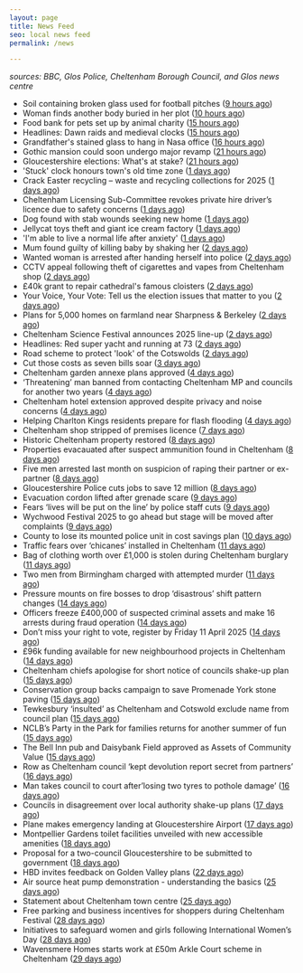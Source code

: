 ```yaml
---
layout: page
title: News Feed
seo: local news feed
permalink: /news

---
```


_sources: BBC, Glos Police, Cheltenham Borough Council, and Glos news centre_

<!-- news_marker starts -->
- Soil containing broken glass used for football pitches ([9 hours ago](https://www.bbc.com/news/articles/cly52n7l3ryo))
- Woman finds another body buried in her plot ([10 hours ago](https://www.bbc.com/news/articles/cq80q7kj3k3o))
- Food bank for pets set up by animal charity ([15 hours ago](https://www.bbc.com/news/articles/c15v338xdqqo))
- Headlines: Dawn raids and medieval clocks ([15 hours ago](https://www.bbc.com/news/articles/c4g9l7dvkzdo))
- Grandfather's stained glass to hang in Nasa office ([16 hours ago](https://www.bbc.com/news/articles/cly5v53e144o))
- Gothic mansion could soon undergo major revamp ([21 hours ago](https://www.bbc.com/news/articles/crldnw9rerzo))
- Gloucestershire elections: What's at stake? ([21 hours ago](https://www.bbc.com/news/articles/c74323j87xqo))
- 'Stuck' clock honours town's old time zone ([1 days ago](https://www.bbc.com/news/articles/cvgqljz57l0o))
- Crack Easter recycling – waste and recycling collections for 2025 ([1 days ago](https://www.cheltenham.gov.uk/news/article/3002/crack_easter_recycling_%E2%80%93_waste_and_recycling_collections_for_2025))
- Cheltenham Licensing Sub-Committee revokes private hire driver’s licence due to safety concerns ([1 days ago](https://www.cheltenham.gov.uk/news/article/3001/cheltenham_licensing_sub-committee_revokes_private_hire_drivers_licence_due_to_safety_concerns))
- Dog found with stab wounds seeking new home ([1 days ago](https://www.bbc.com/news/articles/c1drp3g362zo))
- Jellycat toys theft and giant ice cream factory ([1 days ago](https://www.bbc.com/news/articles/cwy6g3dzn5no))
- 'I'm able to live a normal life after anxiety' ([1 days ago](https://www.bbc.com/news/articles/cq8yjng9vkeo))
- Mum found guilty of killing baby by shaking her ([2 days ago](https://www.bbc.com/news/articles/c5ypx3g2p29o))
- Wanted woman is arrested after handing herself into police ([2 days ago](https://gloucesternewscentre.co.uk/wanted-woman-is-arrested-after-handing-herself-into-police/))
- CCTV appeal following theft of cigarettes and vapes from Cheltenham shop ([2 days ago](https://gloucesternewscentre.co.uk/cctv-appeal-following-theft-of-cigarettes-and-vapes-from-cheltenham-shop/))
- £40k grant to repair cathedral's famous cloisters ([2 days ago](https://www.bbc.com/news/articles/c0kx461kezeo))
- Your Voice, Your Vote: Tell us the election issues that matter to you ([2 days ago](https://www.bbc.com/news/articles/cz440j1x4xno))
- Plans for 5,000 homes on farmland near Sharpness & Berkeley ([2 days ago](https://www.bbc.co.uk/sounds/play/p0l1v3k3))
- Cheltenham Science Festival announces 2025 line-up ([2 days ago](https://www.bbc.com/news/articles/clyq20y0lm1o))
- Headlines: Red super yacht and running at 73 ([2 days ago](https://www.bbc.com/news/articles/ckg5lv8pk0ro))
- Road scheme to protect 'look' of the Cotswolds ([2 days ago](https://www.bbc.com/news/articles/ckg1nmkdp8lo))
- Cut those costs as seven bills soar ([3 days ago](https://www.bbc.co.uk/sounds/play/p0l1mstk))
- Cheltenham garden annexe plans approved ([4 days ago](https://gloucesternewscentre.co.uk/cheltenham-garden-annexe-plans-approved/))
- ‘Threatening’ man banned from contacting Cheltenham MP and councils for another two years ([4 days ago](https://gloucesternewscentre.co.uk/threatening-man-banned-from-contacting-cheltenham-mp-and-councils-for-another-two-years/))
- Cheltenham hotel extension approved despite privacy and noise concerns ([4 days ago](https://gloucesternewscentre.co.uk/cheltenham-hotel-extension-approved-despite-privacy-and-noise-concerns/))
- Helping Charlton Kings residents prepare for flash flooding ([4 days ago](https://www.cheltenham.gov.uk/news/article/3000/helping_charlton_kings_residents_prepare_for_flash_flooding))
- Cheltenham shop stripped of premises licence ([7 days ago](https://gloucesternewscentre.co.uk/cheltenham-shop-stripped-of-premises-licence/))
- Historic Cheltenham property restored ([8 days ago](https://gloucesternewscentre.co.uk/historic-cheltenham-property-restored/))
- Properties evacauated after suspect ammunition found in Cheltenham ([8 days ago](https://gloucesternewscentre.co.uk/propeties-evacauated-after-suspect-ammuintion-found-in-cheltenham/))
- Five men arrested last month on suspicion of raping their partner or ex-partner ([8 days ago](https://gloucesternewscentre.co.uk/five-men-arrested-last-month-on-suspicion-of-raping-their-partner-or-ex-partner/))
- Gloucestershire Police cuts jobs to save 12 million ([8 days ago](https://www.bbc.co.uk/sounds/play/p0l0mzhx))
- Evacuation cordon lifted after grenade scare ([9 days ago](https://gloucesternewscentre.co.uk/evacuation-cordon-lifted-after-grenade-scare/))
- Fears ‘lives will be put on the line’ by police staff cuts ([9 days ago](https://gloucesternewscentre.co.uk/fears-lives-will-be-put-on-the-line-by-police-staff-cuts/))
- Wychwood Festival 2025 to go ahead but stage will be moved after complaints ([9 days ago](https://gloucesternewscentre.co.uk/wychwood-festival-2025-to-go-ahead-but-stage-will-be-moved-after-complaints/))
- County to lose its mounted police unit in cost savings plan ([10 days ago](https://gloucesternewscentre.co.uk/county-to-lose-its-mounted-police-unit-in-cost-savings-plan/))
- Traffic fears over ‘chicanes’ installed in Cheltenham ([11 days ago](https://gloucesternewscentre.co.uk/traffic-fears-over-chicanes-installed-in-cheltenham/))
- Bag of clothing worth over £1,000 is stolen during Cheltenham burglary ([11 days ago](https://gloucesternewscentre.co.uk/bag-of-clothing-worth-over-1000-is-stolen-during-cheltenham-burglary/))
- Two men from Birmingham charged with attempted murder ([11 days ago](https://gloucesternewscentre.co.uk/two-men-from-birmingham-charged-with-attempted-murder/))
- Pressure mounts on fire bosses to drop ‘disastrous’ shift pattern changes ([14 days ago](https://gloucesternewscentre.co.uk/pressure-mounts-on-fire-bosses-to-drop-disastrous-shift-pattern-changes/))
- Officers freeze £400,000 of suspected criminal assets and make 16 arrests during fraud operation ([14 days ago](https://gloucesternewscentre.co.uk/officers-freeze-400000-of-suspected-criminal-assets-and-make-16-arrests-during-fraud-operation/))
- Don’t miss your right to vote, register by Friday 11 April 2025 ([14 days ago](https://www.cheltenham.gov.uk/news/article/2999/dont_miss_your_right_to_vote_register_by_friday_11_april_2025))
- £96k funding available for new neighbourhood projects in Cheltenham ([14 days ago](https://www.cheltenham.gov.uk/news/article/2998/96k_funding_available_for_new_neighbourhood_projects_in_cheltenham))
- Cheltenham chiefs apologise for short notice of councils shake-up plan ([15 days ago](https://gloucesternewscentre.co.uk/cheltenham-chiefs-apologise-for-short-notice-of-councils-shake-up-plan/))
- Conservation group backs campaign to save Promenade York stone paving ([15 days ago](https://gloucesternewscentre.co.uk/conservation-group-backs-campaign-to-save-promenade-york-stone-paving/))
- Tewkesbury ‘insulted’ as Cheltenham and Cotswold exclude name from council plan ([15 days ago](https://gloucesternewscentre.co.uk/tewkesbury-insulted-as-cheltenham-and-cotswold-exclude-name-from-council-plan/))
- NCLB’s Party in the Park for families returns for another summer of fun ([15 days ago](https://www.cheltenham.gov.uk/news/article/2997/nclbs_party_in_the_park_for_families_returns_for_another_summer_of_fun))
- The Bell Inn pub and Daisybank Field approved as Assets of Community Value ([15 days ago](https://www.cheltenham.gov.uk/news/article/2996/the_bell_inn_pub_and_daisybank_field_approved_as_assets_of_community_value))
- Row as Cheltenham council ‘kept devolution report secret from partners’ ([16 days ago](https://gloucesternewscentre.co.uk/row-as-cheltenham-council-kept-devolution-report-secret-from-partners/))
- Man takes council to court after’losing two tyres to pothole damage’ ([16 days ago](https://gloucesternewscentre.co.uk/man-takes-council-to-court-afterlosing-two-tyres-to-pothole-damage/))
- Councils in disagreement over local authority shake-up plans ([17 days ago](https://gloucesternewscentre.co.uk/councils-in-disagreement-over-local-authority-shake-up-plans/))
- Plane makes emergency landing at Gloucestershire Airport ([17 days ago](https://gloucesternewscentre.co.uk/plane-makes-emergency-landing-at-gloucestershire-airport/))
- Montpellier Gardens toilet facilities unveiled with new accessible amenities ([18 days ago](https://www.cheltenham.gov.uk/news/article/2995/montpellier_gardens_toilet_facilities_unveiled_with_new_accessible_amenities))
- Proposal for a two-council Gloucestershire to be submitted to government ([18 days ago](https://www.cheltenham.gov.uk/news/article/2994/proposal_for_a_two-council_gloucestershire_to_be_submitted_to_government))
- HBD invites feedback on Golden Valley plans ([22 days ago](https://www.cheltenham.gov.uk/news/article/2993/hbd_invites_feedback_on_golden_valley_plans))
- Air source heat pump demonstration - understanding the basics ([25 days ago](https://www.cheltenham.gov.uk/news/article/2992/air_source_heat_pump_demonstration_-_understanding_the_basics))
- Statement about Cheltenham town centre ([25 days ago](https://www.cheltenham.gov.uk/news/article/2991/statement_about_cheltenham_town_centre))
- Free parking and business incentives for shoppers during Cheltenham Festival ([28 days ago](https://www.cheltenham.gov.uk/news/article/2990/free_parking_and_business_incentives_for_shoppers_during_cheltenham_festival))
- Initiatives to safeguard women and girls following International Women’s Day ([28 days ago](https://www.cheltenham.gov.uk/news/article/2989/initiatives_to_safeguard_women_and_girls_following_international_womens_day))
- Wavensmere Homes starts work at £50m Arkle Court scheme in Cheltenham ([29 days ago](https://www.cheltenham.gov.uk/news/article/2988/wavensmere_homes_starts_work_at_50m_arkle_court_scheme_in_cheltenham))

<!-- news_marker ends -->
